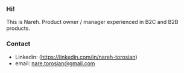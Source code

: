 ### Hi!

This is Nareh.
Product owner / manager experienced in B2C and B2B products. 

### Contact
- Linkedin: (https://linkedin.com/in/nareh-torosian)
- email: nare.torosian@gmail.com
